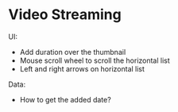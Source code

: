 # Video Streaming

UI:
* Add duration over the thumbnail
* Mouse scroll wheel to scroll the horizontal list
* Left and right arrows on horizontal list

Data:
* How to get the added date?

